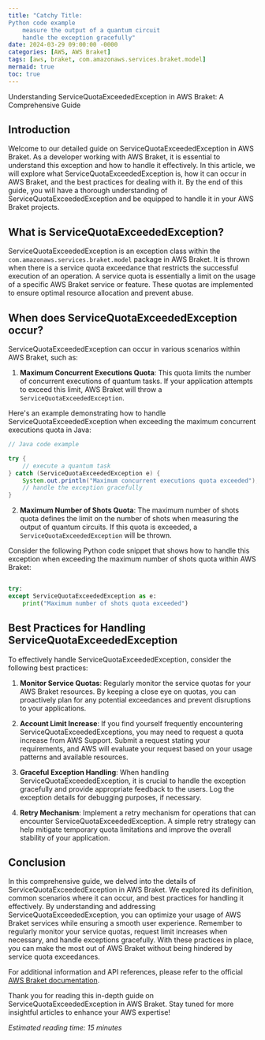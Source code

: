 ```yaml
---
title: "Catchy Title: 
Python code example
    measure the output of a quantum circuit
    handle the exception gracefully"
date: 2024-03-29 09:00:00 -0000
categories: [AWS, AWS Braket]
tags: [aws, braket, com.amazonaws.services.braket.model]
mermaid: true
toc: true
---
```



Understanding ServiceQuotaExceededException in AWS Braket: A Comprehensive Guide 

## Introduction 

Welcome to our detailed guide on ServiceQuotaExceededException in AWS Braket. As a developer working with AWS Braket, it is essential to understand this exception and how to handle it effectively. In this article, we will explore what ServiceQuotaExceededException is, how it can occur in AWS Braket, and the best practices for dealing with it. By the end of this guide, you will have a thorough understanding of ServiceQuotaExceededException and be equipped to handle it in your AWS Braket projects.

## What is ServiceQuotaExceededException?

ServiceQuotaExceededException is an exception class within the `com.amazonaws.services.braket.model` package in AWS Braket. It is thrown when there is a service quota exceedance that restricts the successful execution of an operation. A service quota is essentially a limit on the usage of a specific AWS Braket service or feature. These quotas are implemented to ensure optimal resource allocation and prevent abuse.

## When does ServiceQuotaExceededException occur?

ServiceQuotaExceededException can occur in various scenarios within AWS Braket, such as:

1. **Maximum Concurrent Executions Quota**: This quota limits the number of concurrent executions of quantum tasks. If your application attempts to exceed this limit, AWS Braket will throw a `ServiceQuotaExceededException`.

Here's an example demonstrating how to handle ServiceQuotaExceededException when exceeding the maximum concurrent executions quota in Java:

```java
// Java code example

try {
    // execute a quantum task
} catch (ServiceQuotaExceededException e) {
    System.out.println("Maximum concurrent executions quota exceeded");
    // handle the exception gracefully
}
```

2. **Maximum Number of Shots Quota**: The maximum number of shots quota defines the limit on the number of shots when measuring the output of quantum circuits. If this quota is exceeded, a `ServiceQuotaExceededException` will be thrown. 

Consider the following Python code snippet that shows how to handle this exception when exceeding the maximum number of shots quota within AWS Braket:

```python

try:
except ServiceQuotaExceededException as e:
    print("Maximum number of shots quota exceeded")
```

## Best Practices for Handling ServiceQuotaExceededException

To effectively handle ServiceQuotaExceededException, consider the following best practices:

1. **Monitor Service Quotas**: Regularly monitor the service quotas for your AWS Braket resources. By keeping a close eye on quotas, you can proactively plan for any potential exceedances and prevent disruptions to your applications.

2. **Account Limit Increase**: If you find yourself frequently encountering ServiceQuotaExceededExceptions, you may need to request a quota increase from AWS Support. Submit a request stating your requirements, and AWS will evaluate your request based on your usage patterns and available resources.

3. **Graceful Exception Handling**: When handling ServiceQuotaExceededException, it is crucial to handle the exception gracefully and provide appropriate feedback to the users. Log the exception details for debugging purposes, if necessary.

4. **Retry Mechanism**: Implement a retry mechanism for operations that can encounter ServiceQuotaExceededException. A simple retry strategy can help mitigate temporary quota limitations and improve the overall stability of your application.

## Conclusion

In this comprehensive guide, we delved into the details of ServiceQuotaExceededException in AWS Braket. We explored its definition, common scenarios where it can occur, and best practices for handling it effectively. By understanding and addressing ServiceQuotaExceededException, you can optimize your usage of AWS Braket services while ensuring a smooth user experience. Remember to regularly monitor your service quotas, request limit increases when necessary, and handle exceptions gracefully. With these practices in place, you can make the most out of AWS Braket without being hindered by service quota exceedances.

For additional information and API references, please refer to the official [AWS Braket documentation](https://docs.aws.amazon.com/braket/latest/developerguide/braket-exception-handling.html).

Thank you for reading this in-depth guide on ServiceQuotaExceededException in AWS Braket. Stay tuned for more insightful articles to enhance your AWS expertise!

*Estimated reading time: 15 minutes*